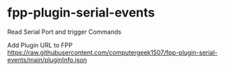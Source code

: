 # fpp-plugin-serial-events
Read Serial Port and trigger Commands

Add Plugin URL to FPP
https://raw.githubusercontent.com/computergeek1507/fpp-plugin-serial-events/main/pluginInfo.json

